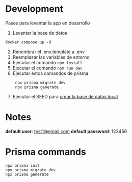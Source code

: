 # Development
Pasos para levantar la app en desarrollo

1. Levantar la base de datos
```
docker compose up -d
```

2. Renombrar el .env.template a .env
3. Reemplazar las variables de entorno
4. Ejecutar el comando ```npm install```
5. Ejecutar el comando ```npm run dev```
6. Ejecutar estos comandos de prisma
   ```
    npx prisma migrate dev
    npx prisma generate
   ```
7. Ejecutar el SEED para [crear la base de datos local](localhost:3000/api/seed)


# Notes
__default user__: test1@email.com
__default password__: 123456

# Prisma commands
```
npx prisma init
npx prisma migrate dev
npx prisma generate
```